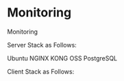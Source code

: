 # Monitoring
Monitoring

Server Stack as Follows:

Ubuntu
  NGINX
  KONG OSS
  PostgreSQL
  
Client Stack as Follows:
